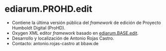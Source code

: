 # ediarum.PROHD.edit

- Contiene la última versión pública del *framework* de edición de Proyecto Humboldt Digital (ProHD).
- Oxygen XML editor *framework* basado en [ediarum.BASE.edit](https://www.ediarum.org/).
- Desarrollo y localización de Antonio Rojas Castro.
- Contacto: antonio.rojas-castro at bbaw.de

